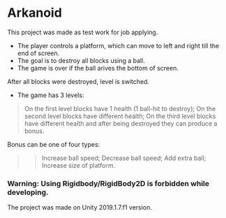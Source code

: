 # Arkanoid

This project was made as test work for job applying.

- The player controls a platform, which can move to left and right till the end of screen.
- The goal is to destroy all blocks using a ball.
- The game is over if the ball arives the bottom of screen.

After all blocks were destroyed, level is switched.
- The game has 3 levels:
> On the first level blocks have 1 health (1 ball-hit to destroy);
> On the second level blocks have different health;
> On the third level blocks have different health and after being destroyed they can produce a bonus.

Bonus can be one of four types:
>> Increase ball speed;
>> Decrease ball speed;
>> Add extra ball;
>> Increase size of platform.

### Warning: Using Rigidbody/RigidBody2D is forbidden while developing.

The project was made on Unity 2019.1.7.f1 version.
